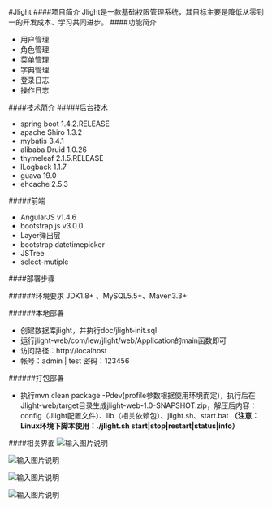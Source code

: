 #Jlight
####项目简介
Jlight是一款基础权限管理系统，其目标主要是降低从零到一的开发成本、学习共同进步。
####功能简介
-  用户管理
-  角色管理
-  菜单管理
-  字典管理
-  登录日志
-  操作日志



####技术简介
#####后台技术
- spring boot 1.4.2.RELEASE
- apache Shiro 1.3.2
- mybatis 3.4.1
- alibaba Druid 1.0.26
- thymeleaf 2.1.5.RELEASE
- lLogback  1.1.7
- guava 19.0
- ehcache 2.5.3

#####前端
- AngularJS v1.4.6
- bootstrap.js v3.0.0
- Layer弹出层
- bootstrap datetimepicker
- JSTree
- select-mutiple

####部署步骤

######环境要求
JDK1.8+ 、MySQL5.5+、Maven3.3+

######本地部署
- 创建数据库jlight，并执行doc/jlight-init.sql
- 运行jlight-web/com/lew/jlight/web/Application的main函数即可
- 访问路径：http://localhost
- 帐号：admin | test  密码：123456

######打包部署
- 执行mvn clean package -Pdev(profile参数根据使用环境而定)，执行后在Jlight-web/target目录生成jlight-web-1.0-SNAPSHOT.zip，解压后内容：
config（Jlight配置文件）、lib（相关依赖包）、jlight.sh、start.bat
**（注意：Linux环境下脚本使用：./jlight.sh start|stop|restart|status|info）**

####相关界面
![输入图片说明](http://git.oschina.net/uploads/images/2016/1210/163213_a72d39e6_4226.jpeg "登录页面")

![输入图片说明](http://git.oschina.net/uploads/images/2016/1210/163223_675283f8_4226.jpeg "主页面")

![输入图片说明](http://git.oschina.net/uploads/images/2016/1210/163340_caa97f09_4226.jpeg "用户页面")

![输入图片说明](http://git.oschina.net/uploads/images/2016/1210/163356_afbbf240_4226.jpeg "角色页面")


